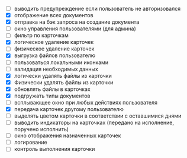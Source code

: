 - [ ] выводить предупреждение если пользователь не авторизовался  
- [x] отображение всех документов 
- [x] отправка на бэк запроса на создание документа
- [ ] окно управления пользователями (для админа)
- [ ] фильтр по карточкам
- [x] логическое удаление карточек
- [ ] физическое удаление карточек
- [x] выгрузка файлов пользователю
- [ ] пользоваться локальными иконками
- [ ] валидация необходимых данных
- [x] логически удалять файлы из карточки
- [x] Физически удалять файлы из карточки
- [x] обновлять файлы в карточках 
- [x] подгружать типы документов
- [ ] всплывающее окно при любых действиях пользователя
- [x] передача карточек другому пользователю
- [ ] выделять цветом карточки в соответствии с оставшимися днями
- [ ] выводить индикаторы на карточках (передано на исполнение, поручено исполнить)
- [ ] окно отображения назначенных карточек
- [ ] логирование
- [ ] контроль выполнения карточки